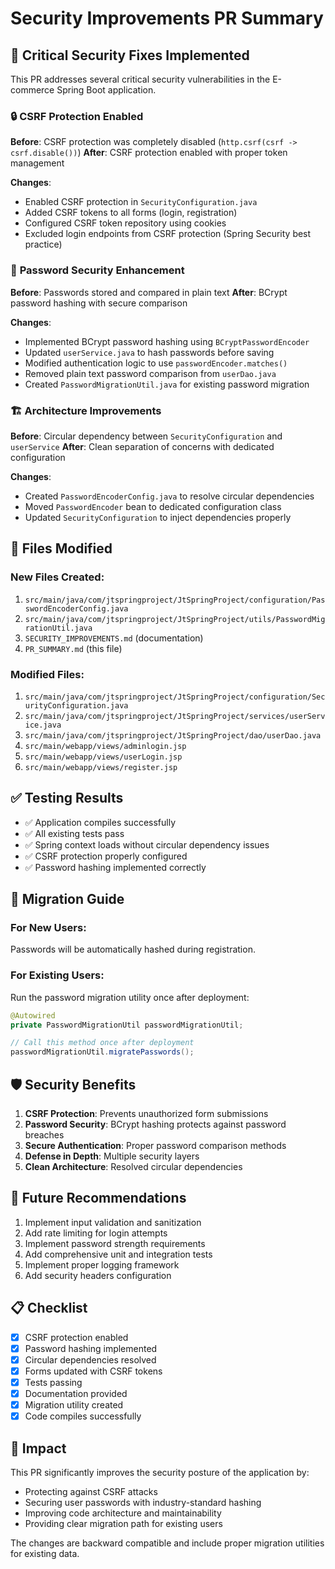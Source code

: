 # Security Improvements PR Summary

## 🚨 Critical Security Fixes Implemented

This PR addresses several critical security vulnerabilities in the E-commerce Spring Boot application.

### 🔒 **CSRF Protection Enabled**
**Before**: CSRF protection was completely disabled (`http.csrf(csrf -> csrf.disable())`)
**After**: CSRF protection enabled with proper token management

**Changes**:
- Enabled CSRF protection in `SecurityConfiguration.java`
- Added CSRF tokens to all forms (login, registration)
- Configured CSRF token repository using cookies
- Excluded login endpoints from CSRF protection (Spring Security best practice)

### 🔐 **Password Security Enhancement**
**Before**: Passwords stored and compared in plain text
**After**: BCrypt password hashing with secure comparison

**Changes**:
- Implemented BCrypt password hashing using `BCryptPasswordEncoder`
- Updated `userService.java` to hash passwords before saving
- Modified authentication logic to use `passwordEncoder.matches()`
- Removed plain text password comparison from `userDao.java`
- Created `PasswordMigrationUtil.java` for existing password migration

### 🏗️ **Architecture Improvements**
**Before**: Circular dependency between `SecurityConfiguration` and `userService`
**After**: Clean separation of concerns with dedicated configuration

**Changes**:
- Created `PasswordEncoderConfig.java` to resolve circular dependencies
- Moved `PasswordEncoder` bean to dedicated configuration class
- Updated `SecurityConfiguration` to inject dependencies properly

## 📁 Files Modified

### New Files Created:
1. `src/main/java/com/jtspringproject/JtSpringProject/configuration/PasswordEncoderConfig.java`
2. `src/main/java/com/jtspringproject/JtSpringProject/utils/PasswordMigrationUtil.java`
3. `SECURITY_IMPROVEMENTS.md` (documentation)
4. `PR_SUMMARY.md` (this file)

### Modified Files:
1. `src/main/java/com/jtspringproject/JtSpringProject/configuration/SecurityConfiguration.java`
2. `src/main/java/com/jtspringproject/JtSpringProject/services/userService.java`
3. `src/main/java/com/jtspringproject/JtSpringProject/dao/userDao.java`
4. `src/main/webapp/views/adminlogin.jsp`
5. `src/main/webapp/views/userLogin.jsp`
6. `src/main/webapp/views/register.jsp`

## ✅ Testing Results

- ✅ Application compiles successfully
- ✅ All existing tests pass
- ✅ Spring context loads without circular dependency issues
- ✅ CSRF protection properly configured
- ✅ Password hashing implemented correctly

## 🚀 Migration Guide

### For New Users:
Passwords will be automatically hashed during registration.

### For Existing Users:
Run the password migration utility once after deployment:
```java
@Autowired
private PasswordMigrationUtil passwordMigrationUtil;

// Call this method once after deployment
passwordMigrationUtil.migratePasswords();
```

## 🛡️ Security Benefits

1. **CSRF Protection**: Prevents unauthorized form submissions
2. **Password Security**: BCrypt hashing protects against password breaches
3. **Secure Authentication**: Proper password comparison methods
4. **Defense in Depth**: Multiple security layers
5. **Clean Architecture**: Resolved circular dependencies

## 🔮 Future Recommendations

1. Implement input validation and sanitization
2. Add rate limiting for login attempts
3. Implement password strength requirements
4. Add comprehensive unit and integration tests
5. Implement proper logging framework
6. Add security headers configuration

## 📋 Checklist

- [x] CSRF protection enabled
- [x] Password hashing implemented
- [x] Circular dependencies resolved
- [x] Forms updated with CSRF tokens
- [x] Tests passing
- [x] Documentation provided
- [x] Migration utility created
- [x] Code compiles successfully

## 🎯 Impact

This PR significantly improves the security posture of the application by:
- Protecting against CSRF attacks
- Securing user passwords with industry-standard hashing
- Improving code architecture and maintainability
- Providing clear migration path for existing users

The changes are backward compatible and include proper migration utilities for existing data. 